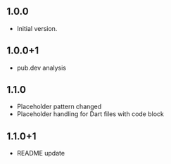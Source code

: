 ## 1.0.0

- Initial version.

## 1.0.0+1

- pub.dev analysis

## 1.1.0

- Placeholder pattern changed
- Placeholder handling for Dart files with code block

## 1.1.0+1

- README update
